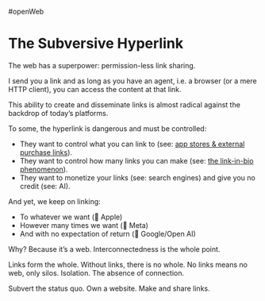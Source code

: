#openWeb

# The Subversive Hyperlink

The web has a superpower: permission-less link sharing.

I send you a link and as long as you have an agent, i.e. a browser (or a mere HTTP client), you can access the content at that link.

This ability to create and disseminate links is almost radical against the backdrop of today’s platforms.

To some, the hyperlink is dangerous and must be controlled:

- They want to control what you can link to (see: [app stores & external purchase links](https://developer.apple.com/support/storekit-external-entitlement-us/)).
- They want to control how many links you can make (see: [the link-in-bio phenomenon](https://www.theringer.com/2016/10/1/16040398/instagram-link-in-bio-nightmare-tech-8706186b3ec)).
- They want to monetize your links (see: search engines) and give you no credit (see: AI).

And yet, we keep on linking:

- To whatever we want (👋 Apple)
- However many times we want (👋 Meta)
- And with no expectation of return (👋 Google/Open AI)

Why? Because it’s a web. Interconnectedness is the whole point.

Links form the whole. Without links, there is no whole. No links means no web, only silos. Isolation. The absence of connection.

Subvert the status quo. Own a website. Make and share links.